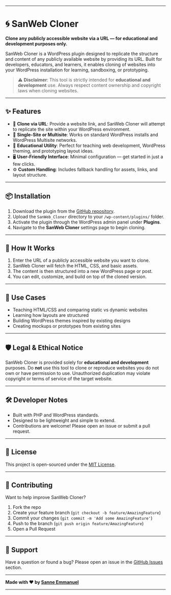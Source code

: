 
---

# 🌀 SanWeb Cloner

**Clone any publicly accessible website via a URL — for educational and development purposes only.**

SanWeb Cloner is a WordPress plugin designed to replicate the structure and content of any publicly available website by providing its URL. Built for developers, educators, and learners, it enables cloning of websites into your WordPress installation for learning, sandboxing, or prototyping.

> ⚠️ **Disclaimer**: This tool is strictly intended for **educational and development** use. Always respect content ownership and copyright laws when cloning websites.

---

## ✨ Features

* 🔗 **Clone via URL**: Provide a website link, and SanWeb Cloner will attempt to replicate the site within your WordPress environment.
* 🎯 **Single-Site or Multisite**: Works on standard WordPress installs and WordPress Multisite networks.
* 🧰 **Educational Utility**: Perfect for teaching web development, WordPress theming, and prototyping layout ideas.
* 🖥️ **User-Friendly Interface**: Minimal configuration — get started in just a few clicks.
* ⚙️ **Custom Handling**: Includes fallback handling for assets, links, and layout structure.

---

## 📦 Installation

1. Download the plugin from the [GitHub repository](https://github.com/SanneEmmanuel/SanWeb_Cloner).
2. Upload the `SanWeb_Cloner` directory to your `/wp-content/plugins/` folder.
3. Activate the plugin through the WordPress admin panel under **Plugins**.
4. Navigate to the **SanWeb Cloner** settings page to begin cloning.

---

## 🚀 How It Works

1. Enter the URL of a publicly accessible website you want to clone.
2. SanWeb Cloner will fetch the HTML, CSS, and basic assets.
3. The content is then structured into a new WordPress page or post.
4. You can edit, customize, and build on top of the cloned version.

---

## 🧠 Use Cases

* Teaching HTML/CSS and comparing static vs dynamic websites
* Learning how layouts are structured
* Building WordPress themes inspired by existing designs
* Creating mockups or prototypes from existing sites

---

## 🛡️ Legal & Ethical Notice

SanWeb Cloner is provided solely for **educational and development** purposes. Do **not** use this tool to clone or reproduce websites you do not own or have permission to use. Unauthorized duplication may violate copyright or terms of service of the target website.

---

## 🛠 Developer Notes

* Built with PHP and WordPress standards.
* Designed to be lightweight and simple to extend.
* Contributions are welcome! Please open an issue or submit a pull request.

---

## 📄 License

This project is open-sourced under the [MIT License](https://github.com/SanneEmmanuel/SanWeb_Cloner/blob/main/LICENSE).

---

## 🤝 Contributing

Want to help improve SanWeb Cloner?

1. Fork the repo
2. Create your feature branch (`git checkout -b feature/AmazingFeature`)
3. Commit your changes (`git commit -m 'Add some AmazingFeature'`)
4. Push to the branch (`git push origin feature/AmazingFeature`)
5. Open a Pull Request

---

## 💬 Support

Have a question or found a bug?
Please open an issue in the [GitHub Issues](https://github.com/SanneEmmanuel/SanWeb_Cloner/issues) section.

---

**Made with ❤️ by [Sanne Emmanuel](https://github.com/SanneEmmanuel)**

---
